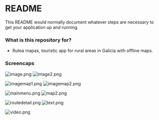 # README #

This README would normally document whatever steps are necessary to get your application up and running.

### What is this repository for? ###

* Rutea mapas, touristic app for rural areas in Galicia with offline maps.


### Screencaps ###

![image.png](https://bitbucket.org/repo/E6ea4k/images/3332278614-image.png)
![image2.png](https://bitbucket.org/repo/E6ea4k/images/4111649702-image2.png)

![imagemap1.png](https://bitbucket.org/repo/E6ea4k/images/3184275953-imagemap1.png)
![imagemap2.png](https://bitbucket.org/repo/E6ea4k/images/3620848201-imagemap2.png)

![mainmenu.png](https://bitbucket.org/repo/E6ea4k/images/2285647438-mainmenu.png)
![map2.png](https://bitbucket.org/repo/E6ea4k/images/1431784098-map2.png)

![routedetail.png](https://bitbucket.org/repo/E6ea4k/images/3997470748-routedetail.png)
![text.png](https://bitbucket.org/repo/E6ea4k/images/4125250521-text.png)

![video.png](https://bitbucket.org/repo/E6ea4k/images/236345085-video.png)